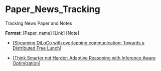 # Paper_News_Tracking

Tracking News Paper and Notes

**Format**: [Paper_name] [Link] [Note]

- [[Streaming DiLoCo with overlapping communication: Towards a Distributed Free Lunch](https://arxiv.org/pdf/2501.18512)]

- [[Think Smarter not Harder: Adaptive Reasoning with Inference Aware Optimization](https://arxiv.org/pdf/2501.17974)]
